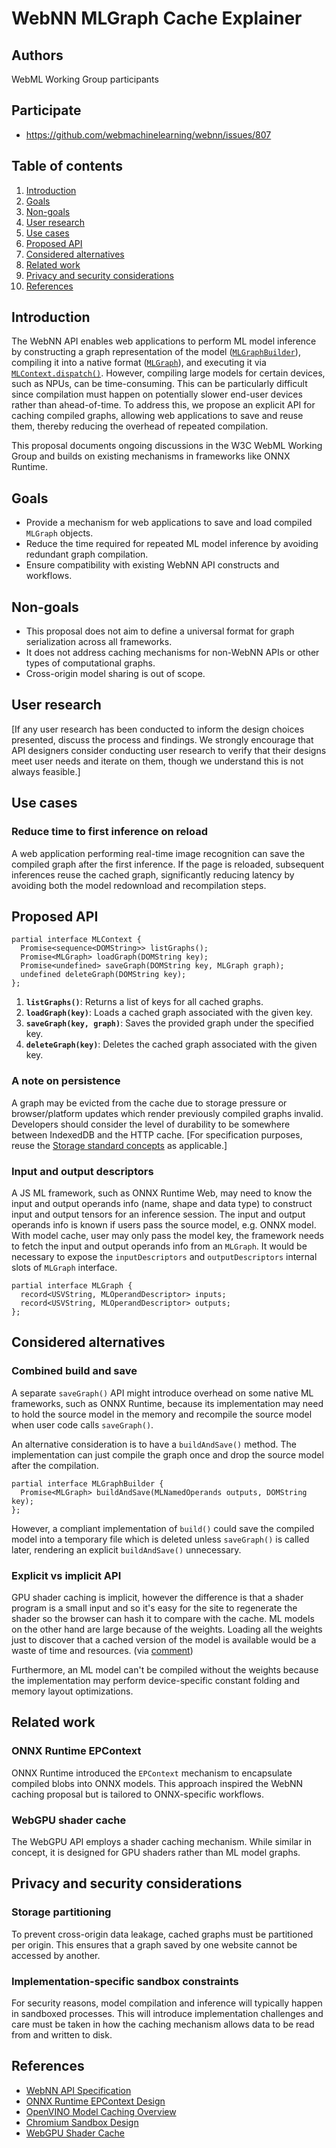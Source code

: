 # WebNN MLGraph Cache Explainer

## Authors

WebML Working Group participants

## Participate

- https://github.com/webmachinelearning/webnn/issues/807

## Table of contents

1. [Introduction](#introduction)
1. [Goals](#goals)
1. [Non-goals](#non-goals)
1. [User research](#user-research)
1. [Use cases](#use-cases)
1. [Proposed API](#proposed-api)
1. [Considered alternatives](#considered-alternatives)
1. [Related work](#related-work)
1. [Privacy and security considerations](#privacy-and-security-considerations)
1. [References](#references)

## Introduction

The WebNN API enables web applications to perform ML model inference by constructing a graph representation of the model ([`MLGraphBuilder`](https://www.w3.org/TR/webnn/#mlgraphbuilder)), compiling it into a native format ([`MLGraph`](https://www.w3.org/TR/webnn/#mlgraph)), and executing it via [`MLContext.dispatch()`](https://www.w3.org/TR/webnn/#api-mlcontext-dispatch). However, compiling large models for certain devices, such as NPUs, can be time-consuming. This can be particularly difficult since compilation must happen on potentially slower end-user devices rather than ahead-of-time. To address this, we propose an explicit API for caching compiled graphs, allowing web applications to save and reuse them, thereby reducing the overhead of repeated compilation.

This proposal documents ongoing discussions in the W3C WebML Working Group and builds on existing mechanisms in frameworks like ONNX Runtime.

## Goals

- Provide a mechanism for web applications to save and load compiled `MLGraph` objects.
- Reduce the time required for repeated ML model inference by avoiding redundant graph compilation.
- Ensure compatibility with existing WebNN API constructs and workflows.

## Non-goals

- This proposal does not aim to define a universal format for graph serialization across all frameworks.
- It does not address caching mechanisms for non-WebNN APIs or other types of computational graphs.
- Cross-origin model sharing is out of scope.

## User research

[If any user research has been conducted to inform the design choices presented,
discuss the process and findings.
We strongly encourage that API designers consider conducting user research to
verify that their designs meet user needs and iterate on them,
though we understand this is not always feasible.]

## Use cases

### Reduce time to first inference on reload

A web application performing real-time image recognition can save the compiled graph after the first inference. If the page is reloaded, subsequent inferences reuse the cached graph, significantly reducing latency by avoiding both the model redownload and recompilation steps.

## Proposed API

```webidl
partial interface MLContext {
  Promise<sequence<DOMString>> listGraphs();
  Promise<MLGraph> loadGraph(DOMString key);
  Promise<undefined> saveGraph(DOMString key, MLGraph graph);
  undefined deleteGraph(DOMString key);
};
```

1. **`listGraphs()`**: Returns a list of keys for all cached graphs.
2. **`loadGraph(key)`**: Loads a cached graph associated with the given key.
3. **`saveGraph(key, graph)`**: Saves the provided graph under the specified key.
4. **`deleteGraph(key)`**: Deletes the cached graph associated with the given key.

### A note on persistence

A graph may be evicted from the cache due to storage pressure or browser/platform updates which render previously compiled graphs invalid. Developers should consider the level of durability to be somewhere between IndexedDB and the HTTP cache. [For specification purposes, reuse the [Storage standard concepts](https://storage.spec.whatwg.org/#model) as applicable.]

### Input and output descriptors

A JS ML framework, such as ONNX Runtime Web, may need to know the input and output operands info (name, shape and data type) to construct input and output tensors for an inference session. The input and output operands info is known if users pass the source model, e.g. ONNX model. With model cache, user may only pass the model key, the framework needs to fetch the input and output operands info from an `MLGraph`. It would be necessary to expose the `inputDescriptors` and `outputDescriptors` internal slots of `MLGraph` interface.

```webidl
partial interface MLGraph {
  record<USVString, MLOperandDescriptor> inputs;
  record<USVString, MLOperandDescriptor> outputs;
};
```

## Considered alternatives

### Combined build and save

A separate `saveGraph()` API might introduce overhead on some native ML frameworks, such as ONNX Runtime, because its implementation may need to hold the source model in the memory and recompile the source model when user code calls `saveGraph()`.

An alternative consideration is to have a `buildAndSave()` method. The implementation can just compile the graph once and drop the source model after the compilation.

```webidl
partial interface MLGraphBuilder {
  Promise<MLGraph> buildAndSave(MLNamedOperands outputs, DOMString key);
};
```

However, a compliant implementation of `build()` could save the compiled model into a temporary file which is deleted unless `saveGraph()` is called later, rendering an explicit `buildAndSave()` unnecessary.

### Explicit vs implicit API

GPU shader caching is implicit, however the difference is that a shader program is a small input and so it's easy for the site to regenerate the shader so the browser can hash it to compare with the cache. ML models on the other hand are large because of the weights. Loading all the weights just to discover that a cached version of the model is available would be a waste of time and resources. (via [comment](https://github.com/webmachinelearning/webnn/issues/807#issuecomment-2608135598))

Furthermore, an ML model can't be compiled without the weights because the implementation may perform device-specific constant folding and memory layout optimizations.

## Related work

### ONNX Runtime EPContext

ONNX Runtime introduced the `EPContext` mechanism to encapsulate compiled blobs into ONNX models. This approach inspired the WebNN caching proposal but is tailored to ONNX-specific workflows.

### WebGPU shader cache

The WebGPU API employs a shader caching mechanism. While similar in concept, it is designed for GPU shaders rather than ML model graphs.

## Privacy and security considerations

### Storage partitioning

To prevent cross-origin data leakage, cached graphs must be partitioned per origin. This ensures that a graph saved by one website cannot be accessed by another.

### Implementation-specific sandbox constraints

For security reasons, model compilation and inference will typically happen in sandboxed processes. This will introduce implementation challenges and care must be taken in how the caching mechanism allows data to be read from and written to disk.

## References

- [WebNN API Specification](https://github.com/webmachinelearning/webnn)
- [ONNX Runtime EPContext Design](https://onnxruntime.ai/docs/execution-providers/EP-Context-Design.html#onnxruntime-ep-context-cache-feature-design)
- [OpenVINO Model Caching Overview](https://docs.openvino.ai/2024/openvino-workflow/running-inference/optimize-inference/optimizing-latency/model-caching-overview.html)
- [Chromium Sandbox Design](https://chromium.googlesource.com/chromium/src/+/main/docs/design/sandbox.md)
- [WebGPU Shader Cache](https://docs.google.com/document/d/1CtgsUWTBe6pVEDq3ZksSEc_6eSAqvHZ-h0_zoPu21po/edit?tab=t.0#heading=h.fshi85nj57x0)
